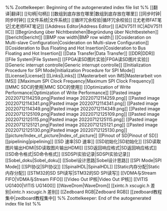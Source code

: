 %% Zoottelkeeper: Beginning of the autogenerated index file list  %%
 [[翻译|翻译]]
 [[句柄|句柄]]
 [[数组到底存放在哪里|数组到底存放在哪里]]
 [[同步时钟|同步时钟]]
 [[文件系统|文件系统]]
 [[循环冗余校验|循环冗余校验]]
 [[尤老师FAT笔记|尤老师FAT笔记]]
 [[Address Editor|Address Editor]]
 [[ADV7511 IIC|ADV7511 IIC]]
 [[Begründung über Nichtbestehen|Begründung über Nichtbestehen]]
 [[bericht|bericht]]
 [[BMP row width|BMP row width]]
 [[Cosideration on Multi-slave Configuration|Cosideration on Multi-slave Configuration]]
 [[Cosideration to Bus Floating and Hot Insertion|Cosideration to Bus Floating and Hot Insertion]]
 [[Data Transfer|Data Transfer]]
 [[DDR|DDR]]
 [[File System|File System]]
 [[FPGA读SD图片实验|FPGA读SD图片实验]]
 [[Generic interrupt controlle|Generic interrupt controlle]]
 [[Initialization Procedure for SPI Mode|Initialization Procedure for SPI Mode]]
 [[License|License]]
 [[Links|Links]]
 [[Masterarbeit von IMS|Masterarbeit von IMS]]
 [[Maximum SPI Clock Frequency|Maximum SPI Clock Frequency]]
 [[MMC SDC的使用|MMC SDC的使用]]
 [[Optimization of Write Performance|Optimization of Write Performance]]
 [[Pasted image 20220712114259.png|Pasted image 20220712114259.png]]
 [[Pasted image 20220712114341.png|Pasted image 20220712114341.png]]
 [[Pasted image 20220712114349.png|Pasted image 20220712114349.png]]
 [[Pasted image 20220712125109.png|Pasted image 20220712125109.png]]
 [[Pasted image 20220712125115.png|Pasted image 20220712125115.png]]
 [[Pasted image 20220712125121.png|Pasted image 20220712125121.png]]
 [[Pasted image 20220712125130.png|Pasted image 20220712125130.png]]
 [[picture/Index_of_picture|Index_of_picture]]
 [[Pinout of SD|Pinout of SD]]
 [[pipelining|pipelining]]
 [[SD 速率|SD 速率]]
 [[SD初始化|SD初始化]]
 [[SD读取图片输出HDMI|SD读取图片输出HDMI]]
 [[SD返回响应格式|SD返回响应格式]]
 [[SD命令格式|SD命令格式]]
 [[SDSPI实验记录|SDSPI实验记录]]
 [[Sobel_doku|Sobel_doku]]
 [[Sobel设计思路|Sobel设计思路]]
 [[SPI Mode|SPI Mode]]
 [[SPI协议|SPI协议]]
 [[SpinalHDL|SpinalHDL]]
 [[Static内存分配|Static内存分配]]
 [[STM32的SD SPI读写|STM32的SD SPI读写]]
 [[VDMA与Stream FIFO|VDMA与Stream FIFO]]
 [[Video Out IP核|Video Out IP核]]
 [[VITIS UG1400|VITIS UG1400]]
 [[WaveDrom|WaveDrom]]
 [[xintc.h xscugic.h 差别|xintc.h xscugic.h 差别]]
 [[Zedboard RGB|Zedboard RGB]]
 [[zedboard教程集中|zedboard教程集中]]
%% Zoottelkeeper: End of the autogenerated index file list  %%
